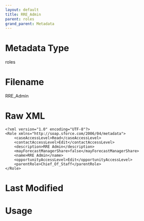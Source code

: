 ```yaml
---
layout: default
title: RRE_Admin
parent: roles
grand_parent: Metadata
---
```

# Metadata Type
roles


# Filename 
RRE_Admin


# Raw XML
```
<?xml version="1.0" encoding="UTF-8"?>
<Role xmlns="http://soap.sforce.com/2006/04/metadata">
    <caseAccessLevel>Read</caseAccessLevel>
    <contactAccessLevel>Edit</contactAccessLevel>
    <description>RRE Admin</description>
    <mayForecastManagerShare>false</mayForecastManagerShare>
    <name>RRE Admin</name>
    <opportunityAccessLevel>Edit</opportunityAccessLevel>
    <parentRole>Chief_Of_Staff</parentRole>
</Role>
```


# Last Modified


# Usage
